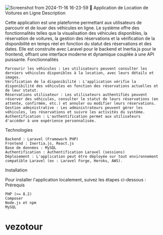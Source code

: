 ![Screenshot from 2024-11-16 16-23-59](https://github.com/user-attachments/assets/c1b3bb05-9fc9-4b50-81a1-58e95b19cb7d)
🚗 Application de Location de Voitures en Ligne
Description

Cette application est une plateforme permettant aux utilisateurs de parcourir et de louer des véhicules en ligne. Le système offre des fonctionnalités telles que la visualisation des véhicules disponibles, la réservation de voitures, la gestion des réservations et la vérification de la disponibilité en temps réel en fonction du statut des réservations et des dates. Elle est construite avec Laravel pour le backend et Inertia.js pour le frontend, offrant une interface moderne et dynamique couplée à une API puissante.
Fonctionnalités

    Parcourir les véhicules : Les utilisateurs peuvent consulter les derniers véhicules disponibles à la location, avec leurs détails et images.
    Vérification de la disponibilité : L'application vérifie la disponibilité des véhicules en fonction des réservations actuelles et de leur statut.
    Réservations utilisateur : Les utilisateurs authentifiés peuvent réserver des véhicules, consulter le statut de leurs réservations (en attente, confirmée, etc.) et annuler ou modifier leurs réservations.
    Gestion administrative : Les administrateurs peuvent gérer les véhicules, les réservations et suivre les activités du système.
    Authentification : L'authentification permet aux utilisateurs d'accéder à une expérience personnalisée.

Technologies

    Backend : Laravel (Framework PHP)
    Frontend : Inertia.js, React.js
    Base de données : MySQL 
    Authentification : Authentification Laravel (sessions)
    Déploiement : L'application peut être déployée sur tout environnement compatible Laravel (ex : Laravel Forge, Heroku, AWS).

Installation

Pour installer l'application localement, suivez les étapes ci-dessous :
Prérequis

    PHP (>= 8.2)
    Composer
    Node.js et npm
    MySQL 
# vezotour
